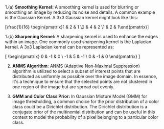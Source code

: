 

1.(a) **Smoothing Kernel:**
A smoothing kernel is used for blurring or smoothing an image by reducing its noise and details. A common example is the Gaussian Kernel. A 3x3 Gaussian kernel might look like this:

\[\frac{1}{16} \begin{pmatrix}1 & 2 & 1 \\2 & 4 & 2 \\1 & 2 & 1\end{pmatrix}\]



1.(b) **Sharpening Kernel:**
A sharpening kernel is used to enhance the edges within an image. One commonly used sharpening kernel is the Laplacian kernel. A 3x3 Laplacian kernel can be represented as:

\[
\begin{pmatrix}
0 & -1 & 0 \\
-1 & 5 & -1 \\
0 & -1 & 0
\end{pmatrix}
\]

2. **ANMS Algorithm:**
ANMS (Adaptive Non-Maximal Suppression) algorithm is utilized to select a subset of interest points that are distributed as uniformly as possible over the image domain. In essence, it's a technique to ensure that the selected points are not clustered in one region of the image but are spread out evenly.

3. **GMM and Color Class Prior:**
In Gaussian Mixture Model (GMM) for image thresholding, a common choice for the prior distribution of a color class could be a Dirichlet distribution. The Dirichlet distribution is a conjugate prior of the multinomial distribution and can be useful in this context to model the probability of a pixel belonging to a particular color class.

 


